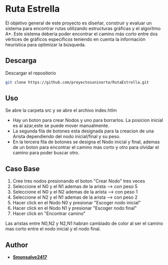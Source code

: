 # Ruta Estrella

El objetivo general de este proyecto es diseñar, construir y evaluar un sistema para encontrar rutas utilizando estructuras gráficas y el algoritmo A*. Este sistema debería poder encontrar el camino más corto entre dos vértices de gráficos específicos teniendo en cuenta la información heurística para optimizar la búsqueda.

## Descarga

Descargar el repositorio

```bash
git clone https://github.com/proyectosuninorte/RutaEstrella.git
```
## Uso
Se abre la carpeta src y se abre el archivo index.htlm

- Hay un boton para crear Nodos y uno para borrarlos. La posicion inicial es al azar,este se puede mover manualmente.
- La segunda fila de botones esta designada para la creacion de una Arista dependiendo del nodo inicial/final y su peso.
- En la tercera fila de botones se designa el Nodo inicial y final, ademas de un boton para encontrar el camino mas corto y otro para olvidar el camino para poder buscar otro.
## Caso Base
1. Cree tres nodos presionando el boton "Crear Nodo" tres veces
2. Seleccione el N0 y el N1 ademas de la arista --> con peso 5
3. Seleccione el N0 y el N2 ademas de la arista --> con peso 1
4. Seleccione el N2 y el N1 ademas de la arista --> con peso 2
5. Hacer click en el Nodo N0 y presionar "Escoger nodo inicial"
6. Hacer click en el Nodo N1 y presionar "Escoger nodo final"
7. Hacer click en "Encontrar camino"

Las aristas entre N0,N2 y N2,N1 habran cambiado de color al ser el camino mas corto entre el nodo inicial y el nodo final.
## Author

- [**Smonsalve2417**](https://github.com/smonsalve2417)

